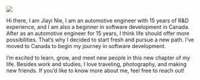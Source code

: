 ![]([https://starwalk.space/zh-Hans/news/milky-way-galaxy-all-you-need-to-know](https://starwalk.space/gallery/images/milky-way-faq/1920x1080.jpg))

Hi there, I am Jiayi Nie, I am an automotive engineer with 15 years of R&D experience, and I am also a beginner in software development in Canada. After as an automotive engineer for 15 years, I think life should offer more possibilities. That’s why I decided to start fresh and pursue a new path. I’ve moved to Canada to begin my journey in software development.

I’m excited to learn, grow, and meet new people in this new chapter of my life. Besides work and studies, I love traveling, photography, and making new friends. If you’d like to know more about me, feel free to reach out!

